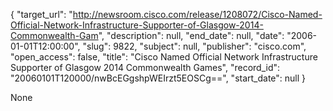 {
  "target_url": "http://newsroom.cisco.com/release/1208072/Cisco-Named-Official-Network-Infrastructure-Supporter-of-Glasgow-2014-Commonwealth-Gam", 
  "description": null, 
  "end_date": null, 
  "date": "2006-01-01T12:00:00", 
  "slug": 9822, 
  "subject": null, 
  "publisher": "cisco.com", 
  "open_access": false, 
  "title": "Cisco Named Official Network Infrastructure Supporter of Glasgow 2014 Commonwealth Games", 
  "record_id": "20060101T120000/nwBcEGgshpWEIrzt5EOSCg==", 
  "start_date": null
}

None